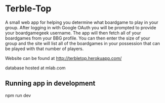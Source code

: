 # Terble-Top

A small web app for helping you determine what boardgame to play in your group. After logging in with Google OAuth you will be prompted to provide your boardgamegeek username. The app will then fetch all of your boardgames from your BBG profile. You can then enter the size of your group and the site will list all of the boardgames in your possession that can be played with that number of players.

Website can be found at http://terbletop.herokuapp.com/

database hosted at mlab.com

## Running app in development
npm run dev
